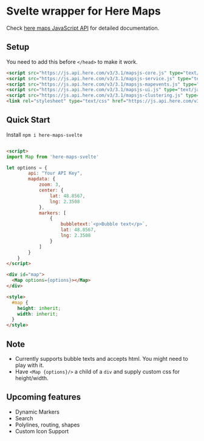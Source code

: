 # Svelte wrapper for Here Maps

Check [here maps JavaScript API](https://developer.here.com/develop/javascript-api) for detailed documentation.



## Setup

You need to add this before `</head>` to make it work.

```html
<script src="https://js.api.here.com/v3/3.1/mapsjs-core.js" type="text/javascript" charset="utf-8"></script>
<script src="https://js.api.here.com/v3/3.1/mapsjs-service.js" type="text/javascript" charset="utf-8"></script>
<script src="https://js.api.here.com/v3/3.1/mapsjs-mapevents.js" type="text/javascript" charset="utf-8"></script>
<script src="https://js.api.here.com/v3/3.1/mapsjs-ui.js" type="text/javascript" charset="utf-8"></script>
<script src="https://js.api.here.com/v3/3.1/mapsjs-clustering.js" type="text/javascript" charset="utf-8"></script>
<link rel="stylesheet" type="text/css" href="https://js.api.here.com/v3/3.1/mapsjs-ui.css" />
```

## Quick Start

Install `npm i here-maps-svelte`

```html

<script>
import Map from 'here-maps-svelte'

let options = {
		api: "Your API Key",
		mapdata: {
			zoom: 3,
			center: {
				lat: 48.8567,
				lng: 2.3508
			},
			markers: [
				{	
					bubbletext:`<p>Bubble text</p>`,
					lat: 48.8567,
					lng: 2.3508
				} 
			]
		}
	}
</script>

<div id="map">
  <Map options={options}></Map>
</div>

<style>
  #map {
    height: inherit;
    width: inherit;
  }
</style>

```


## Note

* Currently supports bubble texts and accepts html. You might need to play with it.
* Have `<Map {options}/>` a child of a `div` and supply custom css for height/width.


## Upcoming features

* Dynamic Markers
* Search
* Polylines, routing, shapes
* Custom Icon Support